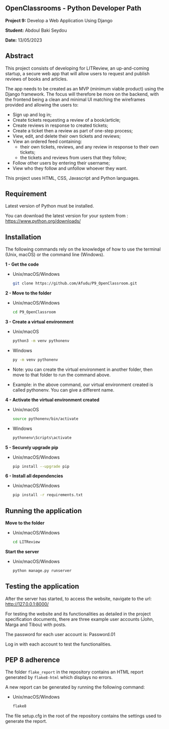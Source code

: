 ## OpenClassrooms - Python Developer Path

**Project 9:** Develop a Web Application Using Django

**Student:** Abdoul Baki Seydou

**Date:** 13/05/2023

## Abstract
This project consists of developing for LITReview, an up-and-coming startup, a secure web app that will allow users 
to request and publish reviews of books and articles.

The app needs to be created as an MVP (minimum viable product) using the Django framework. 
The focus will therefore be more on the backend, with the frontend being a clean and minimal UI matching 
the wireframes provided and allowing the users to:

  -	Sign up and log in;
  -	Create tickets requesting a review of a book/article;
  -	Create reviews in response to created tickets;
  -	Create a ticket then a review as part of one-step process;
  -	View, edit, and delete their own tickets and reviews;
  - View an ordered feed containing:
    - their own tickets, reviews, and any review in response to their own tickets; 
    - the tickets and reviews from users that they follow;
  -	Follow other users by entering their username;
  -	View who they follow and unfollow whoever they want. 

This project uses HTML, CSS, Javascript and Python languages.

## Requirement

Latest version of Python must be installed.

You can download the latest version for your system from : https://www.python.org/downloads/

## Installation

The following commands rely on the knowledge of how to use the terminal (Unix, macOS) or the command line (Windows).

**1 - Get the code**

  * Unix/macOS/Windows

       ```bash
       git clone https://github.com/Afudu/P9_OpenClassroom.git
       ```

**2 - Move to the folder**

  * Unix/macOS/Windows

       ```bash
       cd P9_OpenClassroom
       ```  

**3 - Create a virtual environment**

  * Unix/macOS

    ```bash
    python3 -m venv pythonenv
     ```
  * Windows

    ```bash
    py -m venv pythonenv
    ```
  
  * Note: you can create the virtual environment in another folder, 
   then move to that folder to run the command above.
  * Example: in the above command, our virtual environment created is called pythonenv. 
    You can give a different name.

**4 - Activate the virtual environment created**

  * Unix/macOS

    ```bash
    source pythonenv/bin/activate
    ```

  * Windows

    ```bash
    pythonenv\Scripts\activate
    ```

**5 - Securely upgrade pip**

  * Unix/macOS/Windows

      ```bash
     pip install --upgrade pip
     ```

**6 - Install all dependencies**

  * Unix/macOS/Windows

    ```bash
    pip install -r requirements.txt
    ```
    
## Running the application

**Move to the folder**

  * Unix/macOS/Windows

      ```bash
      cd LITReview
      ```

**Start the server**

  * Unix/macOS/Windows

    ```bash
    python manage.py runserver
    ```

## Testing the application
After the server has started, to access the website, navigate to the url: http://127.0.0.1:8000/

For testing the website and its functionalities as detailed in the project specification documents, 
there are three example user accounts (John, Marga and Tibou) with posts.

The password for each user account is: Password.01

Log in with each account to test the functionalities.

## PEP 8 adherence
The folder ```flake_report``` in the repository contains an HTML report generated by ```flake8-html``` which 
displays no errors.

A new report can be generated by running the following command:

* Unix/macOS/Windows

    ```bash 
    flake8 
    ```

The file setup.cfg in the root of the repository contains the settings used to generate the report.
